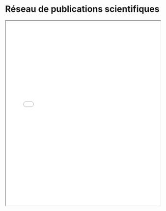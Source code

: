 # Réseau de publications scientifiques

<iframe src="graph.html" class="is-fullwidth" height="600px" width="100%" title="Graphe social du top 20 des auteurs"></iframe>
